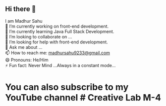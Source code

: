 ## Hi there 👋

<!--
**madhur9233/madhur9233** is a ✨ _special_ ✨ repository because its `README.md` (this file) appears on your GitHub profile.

Here are some ideas to get you started:

- 🔭 I’m currently working on ...
- 🌱 I’m currently learning ...
- 👯 I’m looking to collaborate on ...
- 🤔 I’m looking for help with ...
- 💬 Ask me about ...
- 📫 How to reach me: ...
- 😄 Pronouns: ...
- ⚡ Fun fact: ...
-->
I am Madhur Sahu<br>
🔭 I’m currently working on front-end development.<br>
🌱 I’m currently learning Java Full Stack Development.<br>
👯 I’m looking to collaborate on ...<br>
🤔 I’m looking for help with front-end development.<br>
💬 Ask me about ...<br>
📫 How to reach me: madhursahu9233@gmail.com<br>
😄 Pronouns: He/Him<br>
⚡ Fun fact: Never Mind ...Always in a constant mode...<br>
# You can also subscribe to my YouTube channel  # Creative Lab M-4<br>

<!---
micromadhur/micromadhur is a ✨ special ✨ repository because its `README.md` (this file) appears on your GitHub profile.
You can click the Preview link to take a look at your changes.
--->
